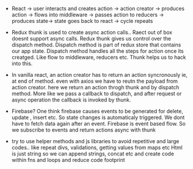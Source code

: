 - React -> user interacts and creates action -> action creator -> produces action -> flows into middleware -> passes action to reducers -> produces state-> state goes back to react -> cycle repeats

- Redux thunk is used to create async action calls.. Raect out of box doesnt support async calls. Redux thunk gives us control over the dispatch method. Dispatch method is part of redux store that contains our app state. Dispatch method handles all the steps for action once its creatged. Like flow to middleware, reducers etc. Thunk helps us to hack into this.

- In vanilla react, an action creator has to return an action syncronously ie, at end of method. even with axios we have to reutn the payload from action creator. here we return an action throgh thunk and by dispatch method. More like we pass a callback to dispatch, and after request or async operation the callback is invoked by thunk.

- Firebase? One think firebase causes events to be generated for delete, update , insert etc. So state changes is automaticaly triggered. We dont have to fetch data again after an event. Firebase is event based flow. So we subscribe to events and return actions async with thunk

- try to use helper methods and js libraries to avoid repetitive and large codes.. like repeat divs, validations, getting values from maps etc Html is just string so we can append strings, concat etc and create code within fns and loops and reduce code footprint
